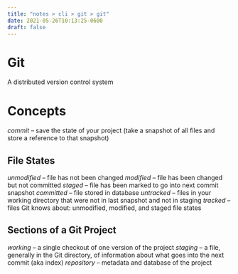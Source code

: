 ```yaml
---
title: "notes > cli > git > git"
date: 2021-05-26T10:13:25-0600
draft: false
---
```

# Git
A distributed version control system

# Concepts
*commit* – save the state of your project (take a snapshot of all files and store a reference to that snapshot)

## File States
*unmodified* – file has not been changed
*modified* – file has been changed but not committed
*staged* – file has been marked to go into next commit snapshot
*committed* – file stored in database
*untracked* – files in your working directory that were not in last snapshot and not in staging
*tracked* – files Git knows about: unmodified, modified, and staged file states

## Sections of a Git Project
*working* – a single checkout of one version of the project
*staging* – a file, generally in the Git directory, of information about what goes into the next commit (aka index)
*repository* – metadata and database of the project